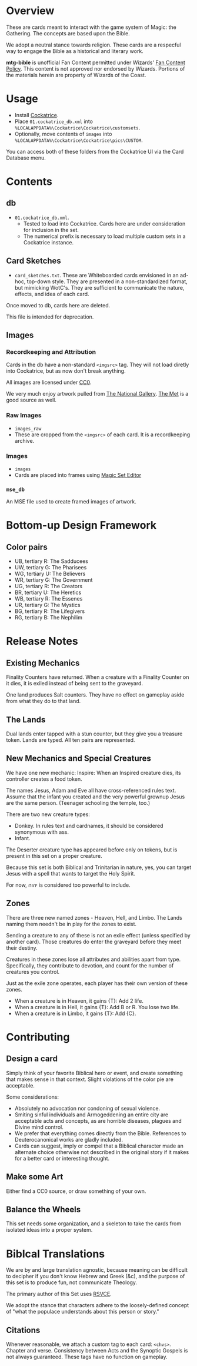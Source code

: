 # Overview
These are cards meant to interact with the game system of Magic: the Gathering. The concepts are based upon the Bible.

We adopt a neutral stance towards religion. These cards are a respecful way to engage the Bible as a historical and literary work.

__mtg-bible__ is unofficial Fan Content permitted under Wizards' [Fan Content Policy](https://company.wizards.com/en/legal/fancontentpolicy). This content is not approved nor endorsed by Wizards. Portions of the materials herein are property of Wizards of the Coast.

# Usage
* Install [Cockatrice](https://cockatrice.github.io/).
* Place `01.cockatrice_db.xml` into `%LOCALAPPDATA%\Cockatrice\Cockatrice\customsets`.
* Optionally, move contents of `images` into `%LOCALAPPDATA%\Cockatrice\Cockatrice\pics\CUSTOM`.

You can access both of these folders from the Cockatrice UI via the Card Database menu.
# Contents
## db 
* `01.cockatrice_db.xml`.
    * Tested to load into Cockatrice. Cards here are under consideration for inclusion in the set.
    * The numerical prefix is necessary to load multiple custom sets in a Cockatrice instance.
## Card Sketches
* `card_sketches.txt`.
These are Whiteboarded cards envisioned in an ad-hoc, top-down style. They are presented in a non-standardized format, but mimicking WotC's. They are sufficient to communicate the nature, effects, and idea of each card.

Once moved to db, cards here are deleted.

This file is intended for deprecation.

## Images
### Recordkeeping and Attribution
Cards in the db have a non-standard `<imgsrc>` tag. They will not load diretly into Cockatrice, but as now don't break anything.

All images are licensed under [CC0](https://creativecommons.org/public-domain/cc0/).

We very much enjoy artwork pulled from [The National Gallery](https://www.nga.gov/collection/collection-search.html). [The Met](https://www.metmuseum.org/art/collection/search) is a good source as well.

### Raw Images
* `images_raw`
* These are cropped from the `<imgsrc>` of each card. It is a recordkeeping archive.
### Images
* `images`
* Cards are placed into frames using [Magic Set Editor](https://magicseteditor.boards.net/)
### `mse_db`
An MSE file used to create framed images of artwork.
# Bottom-up Design Framework
## Color pairs
* UB, tertiary R: The Sadducees
* UW, tertiary G: The Pharisees
* WG, tertiary U: The Believers
* WR, tertiary G: The Government
* UG, tertiary R: The Creators
* BR, tertiary U: The Heretics
* WB, tertiary R: The Essenes
* UR, tertiary G: The Mystics
* BG, tertiary R: The Lifegivers
* RG, tertiary B: The Nephilim
# Release Notes
## Existing Mechanics
Finality Counters have returned. When a creature with a Finality Counter on it dies, it is exiled instead of being sent to the graveyard.

One land produces Salt counters. They have no effect on gameplay aside from what they do to that land.

## The Lands
Dual lands enter tapped with a stun counter, but they give you a treasure token. Lands are typed. All ten pairs are represented.

## New Mechanics and Special Creatures
We have one new mechanic: Inspire: When an Inspired creature dies, its controller creates a food token.

The names Jesus, Adam and Eve all have cross-referenced rules text. Assume that the infant you created and the very powerful grownup Jesus are the same person. (Teenager schooling the temple, too.)

There are two new creature types:
* Donkey. In rules text and cardnames, it should be considered synonymous with ass.
* Infant.

The Deserter creature type has appeared before only on tokens, but is present in this set on a proper creature.

Because this set is both Biblical and Trinitarian in nature, yes, you can target Jesus with a spell that wants to target the Holy Spirit.

For now, יהוה is considered too powerful to include.

## Zones
There are three new named zones - Heaven, Hell, and Limbo. The Lands naming them needn't be in play for the zones to exist.

Sending a creature to any of these is not an exile effect (unless specified by another card). Those creatures do enter the graveyard before they meet their destiny.

Creatures in these zones lose all attributes and abilities apart from type. Specifically, they contribute to devotion, and count for the number of creatures you control.

Just as the exile zone operates, each player has their own version of these zones.

* When a creature is in Heaven, it gains {T}: Add 2 life.
* When a creature is in Hell, it gains {T}: Add B or R. You lose two life.
* When a creature is in Limbo, it gains {T}: Add {C}.

# Contributing
## Design a card
Simply think of your favorite Biblical hero or event, and create something that makes sense in that context. Slight violations of the color pie are acceptable.

Some considerations:
* Absolutely no advocation nor condoning of sexual violence.
* Smiting sinful individuals and Armogeddening an entire city are acceptable acts and concepts, as are horrible diseases, plagues and Divine mind control.
* We prefer that everything comes directly from the Bible. References to Deuterocanonical works are gladly included.
* Cards can suggest, imply or compel that a Biblical character made an alternate choice otherwise not described in the original story if it makes for a better card or interesting thought.
## Make some Art
Either find a CC0 source, or draw something of your own.
## Balance the Wheels
This set needs some organization, and a skeleton to take the cards from isolated ideas into a proper system.
# Biblcal Translations
We are by and large translation agnostic, because meaning can be difficult to decipher if you don't know Hebrew and Greek (&c), and the purpose of this set is to produce fun, not communicate Theology.

The primary author of this Set uses [RSVCE](https://www.biblegateway.com/versions/Revised-Standard-Version-Catholic-Edition-RSVCE-Bible/).

We adopt the stance that characters adhere to the loosely-defined concept of "what the populace understands about this person or story."
## Citations
Whenever reasonable, we attach a custom tag to each card: `<chvs>`. Chapter and verse. Consistency between Acts and the Synoptic Gospels is not always guaranteed. These tags have no function on gameplay.